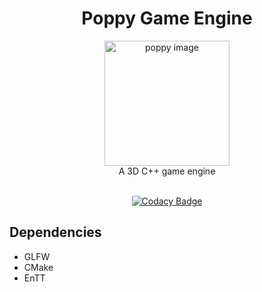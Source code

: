 <div align=center>
<h1> Poppy Game Engine </h1>
</div>

<div align="center">
<img src="https://user-images.githubusercontent.com/29358582/116823929-a7dac880-ab87-11eb-8c99-b16f44edd995.png" alt="poppy image" width="200"/>
<br>
A 3D C++ game engine
<br>
<br>

[![Codacy Badge](https://app.codacy.com/project/badge/Grade/d2f9aced704a43ca838dc0f52d25630e)](https://www.codacy.com/gh/leon-arndt/poppy-engine/dashboard?utm_source=github.com&amp;utm_medium=referral&amp;utm_content=leon-arndt/poppy-engine&amp;utm_campaign=Badge_Grade)

</div>


## Dependencies
- GLFW
- CMake
- EnTT
